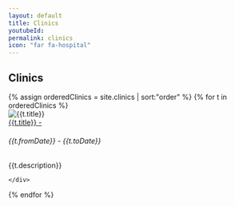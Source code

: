 ```yaml
---
layout: default
title: Clinics
youtubeId:
permalink: clinics
icon: "far fa-hospital"
---
```


## Clinics

<div class="row">
  {% assign orderedClinics = site.clinics | sort:"order" %}
  {% for t in orderedClinics %}
  <div class="col-md-6 mb-3">
    <div class="card shadow-sm mb-1">
        <div class="card-body">
          <div class="row align-items-center">
            <div class="col-4 col-md-2">
              <img src="{{t.logoImage}}" class="img-fluid" alt="{{t.title}}">
            </div>
            <div class="col-8 col-md-10">
              <div class="card-title">
                <a href="{{t.clinicUrl}}" target="blank">{{t.title}} - <i class="fas fa-external-link-alt"></i></a>
              </div>
              <h6 class="card-subtitle mb-2 text-muted">{{t.fromDate}} - {{t.toDate}}</h6>
              <div class="card-text">{{t.description}}</div>
            </div>
          </div>
        </div>


    </div>
  </div>
  {% endfor %}

</div>
